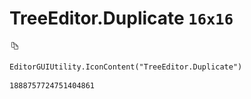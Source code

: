 # TreeEditor.Duplicate `16x16`
<img src="/img/TreeEditor.Duplicate.png" width=16 height=16>

``` CSharp
EditorGUIUtility.IconContent("TreeEditor.Duplicate")
```
```
1888757724751404861
```
